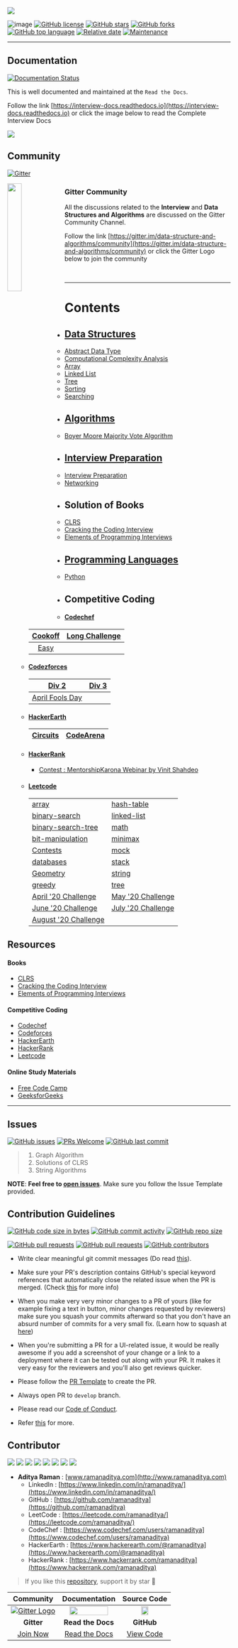 ![](images/dsa.png)

![image](https://img.shields.io/badge/code%20style-black-000000.svg)
[![GitHub license](https://img.shields.io/github/license/ramanaditya/data-structure-and-algorithms.svg?logo=github)](https://github.com/ramanaditya/data-structure-and-algorithms/blob/master/LICENSE)
[![GitHub stars](https://img.shields.io/github/stars/ramanaditya/data-structure-and-algorithms.svg?logo=github)](https://github.com/ramanaditya/data-structure-and-algorithms/stargazers) 
[![GitHub forks](https://img.shields.io/github/forks/ramanaditya/data-structure-and-algorithms.svg?logo=github&color=teal)](https://github.com/ramanaditya/data-structure-and-algorithms/network/members) 
[![GitHub top language](https://img.shields.io/github/languages/top/ramanaditya/data-structure-and-algorithms?color=blue&logo=python)](https://github.com/ramanaditya/data-structure-and-algorithms/)
[![Relative date](https://img.shields.io/date/1541894400?color=important&label=started&logo=github)](https://github.com/ramanaditya/) 
[![Maintenance](https://img.shields.io/maintenance/yes/2020?color=green&logo=github)](https://github.com/ramanaditya/)

<hr>

## Documentation
[![Documentation Status](https://readthedocs.org/projects/interview-docs/badge/?version=latest)](https://interview-docs.readthedocs.io/en/latest/?badge=latest)

This is well documented and maintained at the `Read the Docs`. 

Follow the link [https://interview-docs.readthedocs.io](https://interview-docs.readthedocs.io) or click the image below to read the Complete Interview Docs

[![](./images/read-the-docs.png)](https://interview-docs.readthedocs.io/)

## Community
[![Gitter](https://badges.gitter.im/data-structure-and-algorithms/community.svg)](https://gitter.im/data-structure-and-algorithms/community?utm_source=badge&utm_medium=badge&utm_campaign=pr-badge)

<img src="https://github.com/ramanaditya/data-structure-and-algorithms/blob/master/images/gitter.png" width="25%" align="left"/>

### Gitter Community
All the discussions related to the **Interview** and **Data Structures and Algorithms** are discussed on the Gitter Community Channel.

Follow the link [https://gitter.im/data-structure-and-algorithms/community](https://gitter.im/data-structure-and-algorithms/community) or click the Gitter Logo below to join the community

<br>
<hr>

# Contents

- ## [Data Structures](Data-Structures)
    - [Abstract Data Type](https://github.com/ramanaditya/data-structure-and-algorithms/tree/master/Data-Structures#abstract-data-type)
    - [Computational Complexity Analysis](https://github.com/ramanaditya/data-structure-and-algorithms/tree/master/Data-Structures#computational-complexity-analysis)
    - [Array](https://github.com/ramanaditya/data-structure-and-algorithms/tree/master/Data-Structures/array)
    - [Linked List](https://github.com/ramanaditya/data-structure-and-algorithms/tree/master/Data-Structures/linked-list)
    - [Tree](https://github.com/ramanaditya/data-structure-and-algorithms/tree/master/Data-Structures/tree)
    - [Sorting](https://github.com/ramanaditya/data-structure-and-algorithms/tree/master/Data-Structures/Sorting)
    - [Searching](https://github.com/ramanaditya/data-structure-and-algorithms/tree/master/Data-Structures/searching)
    
- ## [Algorithms](algorithms)
    - [Boyer Moore Majority Vote Algorithm](https://github.com/ramanaditya/data-structure-and-algorithms/blob/master/algorithms/array/boyer-moore-majority-vote-algorithm.md)

- ## [Interview Preparation](interview)
    - [Interview Preparation](./interview/README.md)
    - [Networking](./interview/networking.md)

- ## Solution of Books
    - [CLRS](https://github.com/ramanaditya/data-structure-and-algorithms/tree/master/CLRS)
    - [Cracking the Coding Interview](https://github.com/ramanaditya/data-structure-and-algorithms/tree/master/cracking-the-coding-interview)
    - [Elements of Programming Interviews]()

- ## [Programming Languages](./languages)
    - [Python](./languages/python)

- ## Competitive Coding
    - #### [Codechef](https://github.com/ramanaditya/data-structure-and-algorithms#abstract-data-type)
     
      | [Cookoff](https://github.com/ramanaditya/data-structure-and-algorithms/tree/master/codechef#cook-off-2) | [Long Challenge](https://github.com/ramanaditya/data-structure-and-algorithms/tree/master/codechef#long-challenge) |
      | :---: | :---: |
      | [Easy](https://github.com/ramanaditya/data-structure-and-algorithms/tree/master/codechef#long-challenge) | |
     
    - #### [Codezforces](https://github.com/ramanaditya/data-structure-and-algorithms/tree/master/codeforces)
    
        | [Div 2](https://github.com/ramanaditya/data-structure-and-algorithms/tree/master/codeforces#div-2) | [Div 3](https://github.com/ramanaditya/data-structure-and-algorithms/tree/master/codeforces#div-3) |
        | :---: | :---: |
        | [April Fools Day](https://github.com/ramanaditya/data-structure-and-algorithms/tree/master/codeforces#april-fools-day) | |
        
    - #### [HackerEarth](https://github.com/ramanaditya/data-structure-and-algorithms/tree/master/hackerearth)
        
        | [Circuits](https://github.com/ramanaditya/data-structure-and-algorithms/tree/master/hackerearth#circuits) | [CodeArena](https://github.com/ramanaditya/data-structure-and-algorithms/tree/master/hackerearth#codearena) |
        | :---: | :---: |
        
    - #### [HackerRank](https://github.com/ramanaditya/data-structure-and-algorithms/tree/master/hackerrank)
        - [Contest : MentorshipKarona Webinar by Vinit Shahdeo](https://github.com/ramanaditya/data-structure-and-algorithms/tree/master/hackerrank#contest--mentorshipkarona-webinar-by-vinit-shahdeo)
    - #### [Leetcode](https://github.com/ramanaditya/data-structure-and-algorithms/tree/master/leetcode)
        
        | | |
        | :--- | :--- |
        | [array](https://github.com/ramanaditya/data-structure-and-algorithms/tree/master/leetcode#array) | [hash-table](https://github.com/ramanaditya/data-structure-and-algorithms/tree/master/leetcode#hash-table) |
        | [binary-search](https://github.com/ramanaditya/data-structure-and-algorithms/tree/master/leetcode#binary-search) | [linked-list](https://github.com/ramanaditya/data-structure-and-algorithms/tree/master/leetcode#linked-list) |
        | [binary-search-tree](https://github.com/ramanaditya/data-structure-and-algorithms/tree/master/leetcode#binary-search-tree) | [math](https://github.com/ramanaditya/data-structure-and-algorithms/tree/master/leetcode#math) |
        | [bit-manipulation](https://github.com/ramanaditya/data-structure-and-algorithms/tree/master/leetcode#bit-manipulation) | [minimax](https://github.com/ramanaditya/data-structure-and-algorithms/tree/master/leetcode#minimax) |
        | [Contests](https://github.com/ramanaditya/data-structure-and-algorithms/tree/master/leetcode#contests) | [mock](https://github.com/ramanaditya/data-structure-and-algorithms/tree/master/leetcode#mock) |
        | [databases](https://github.com/ramanaditya/data-structure-and-algorithms/tree/master/leetcode#databases) | [stack](https://github.com/ramanaditya/data-structure-and-algorithms/tree/master/leetcode#stack) |
        | [Geometry](https://github.com/ramanaditya/data-structure-and-algorithms/tree/master/leetcode#Geomtry) | [string](https://github.com/ramanaditya/data-structure-and-algorithms/tree/master/leetcode#string) |
        | [greedy](https://github.com/ramanaditya/data-structure-and-algorithms/tree/master/leetcode#greedy) | [tree](https://github.com/ramanaditya/data-structure-and-algorithms/tree/master/leetcode#tree) |
        | [April '20 Challenge](https://github.com/ramanaditya/data-structure-and-algorithms/tree/master/leetcode#April-LeetCoding-Challenge--2020) | [May '20 Challenge](https://github.com/ramanaditya/data-structure-and-algorithms/tree/master/leetcode#May-LeetCoding-Challenge--2020) |
        | [June '20 Challenge](https://github.com/ramanaditya/data-structure-and-algorithms/tree/master/leetcode#June-LeetCoding-Challenge--2020) | [July '20 Challenge](https://github.com/ramanaditya/data-structure-and-algorithms/tree/master/leetcode#July-LeetCoding-Challenge--2020) |
        | [August '20 Challenge](https://github.com/ramanaditya/data-structure-and-algorithms/tree/master/leetcode#August-LeetCoding-Challenge--2020) |  |
        
## Resources

#### Books
- [CLRS](https://mitpress.mit.edu/books/introduction-algorithms-third-edition)
- [Cracking the Coding Interview](http://www.crackingthecodinginterview.com/)
- [Elements of Programming Interviews](https://elementsofprogramminginterviews.com/)

#### Competitive Coding
- [Codechef](https://www.codechef.com/)
- [Codeforces](https://codeforces.com/)
- [HackerEarth](https://www.hackerearth.com/challenges/)
- [HackerRank](https://www.hackerrank.com/)
- [Leetcode](https://leetcode.com/)

#### Online Study Materials
- [Free Code Camp](https://www.freecodecamp.org/)
- [GeeksforGeeks](https://www.geeksforgeeks.org/)

<hr>

## Issues
[![GitHub issues](https://img.shields.io/github/issues/ramanaditya/data-structure-and-algorithms?logo=github)](https://github.com/ramanaditya/data-structure-and-algorithms/issues)
[![PRs Welcome](https://img.shields.io/badge/PRs-welcome-brightgreen.svg?style=flat&logo=git&logoColor=white)](https://github.com/ramanaditya/data-structure-and-algorithms/pulls)
[![GitHub last commit](https://img.shields.io/github/last-commit/ramanaditya/data-structure-and-algorithms?logo=github)](https://github.com/ramanaditya/data-structure-and-algorithms/)

> 1. Graph Algorithm
> 2. Solutions of CLRS
> 3. String Algorithms
>

**NOTE**: **Feel free to [open issues](https://github.com/ramanaditya/data-structure-and-algorithms/issues/new/choose)**. Make sure you follow the Issue Template provided.

## Contribution Guidelines
[![GitHub code size in bytes](https://img.shields.io/github/languages/code-size/ramanaditya/data-structure-and-algorithms?logo=github)](https://github.com/ramanaditya/data-structure-and-algorithms/) 
[![GitHub commit activity](https://img.shields.io/github/commit-activity/m/ramanaditya/data-structure-and-algorithms?color=blue&logo=github)](https://github.com/ramanaditya/data-structure-and-algorithms/commits/) 
[![GitHub repo size](https://img.shields.io/github/repo-size/ramanaditya/data-structure-and-algorithms?logo=github)](https://github.com/ramanaditya/data-structure-and-algorithms/)

[![GitHub pull requests](https://img.shields.io/github/issues-pr-raw/ramanaditya/data-structure-and-algorithms?logo=git&logoColor=white)](https://github.com/ramanaditya/data-structure-and-algorithms/compare)
[![GitHub pull requests](https://img.shields.io/github/issues-pr-closed-raw/ramanaditya/data-structure-and-algorithms?logo=git&logoColor=white)](https://github.com/ramanaditya/data-structure-and-algorithms/pulls?q=is%3Apr+is%3Aclosed)
[![GitHub contributors](https://img.shields.io/github/contributors/ramanaditya/data-structure-and-algorithms?logo=github)](https://github.com/ramanaditya/data-structure-and-algorithms/graphs/contributors)

- Write clear meaningful git commit messages (Do read [this](http://chris.beams.io/posts/git-commit/)).

- Make sure your PR's description contains GitHub's special keyword references that automatically close the related issue when the PR is merged. (Check [this](https://github.com/blog/1506-closing-issues-via-pull-requests) for more info)

- When you make very very minor changes to a PR of yours (like for example fixing a text in button, minor changes requested by reviewers) make sure you squash your commits afterward so that you don't have an absurd number of commits for a very small fix. (Learn how to squash at [here](https://davidwalsh.name/squash-commits-git))

- When you're submitting a PR for a UI-related issue, it would be really awesome if you add a screenshot of your change or a link to a deployment where it can be tested out along with your PR. It makes it very easy for the reviewers and you'll also get reviews quicker.

- Please follow the [PR Template](https://github.com/ramanaditya/data-structure-and-algorithms/blob/master/.github/PULL_REQUEST_TEMPLATE.md) to create the PR.

- Always open PR to `develop` branch.

- Please read our [Code of Conduct](./CODE_OF_CONDUCT.md).

- Refer [this](https://github.com/ramanaditya/data-structure-and-algorithms/blob/master/CONTRIBUTING.md) for more.

## Contributor
[![](https://sourcerer.io/fame/ramanaditya/ramanaditya/data-structure-and-algorithms/images/0)](https://sourcerer.io/fame/ramanaditya/ramanaditya/data-structure-and-algorithms/links/0)
[![](https://sourcerer.io/fame/ramanaditya/ramanaditya/data-structure-and-algorithms/images/1)](https://sourcerer.io/fame/ramanaditya/ramanaditya/data-structure-and-algorithms/links/1)
[![](https://sourcerer.io/fame/ramanaditya/ramanaditya/data-structure-and-algorithms/images/2)](https://sourcerer.io/fame/ramanaditya/ramanaditya/data-structure-and-algorithms/links/2)
[![](https://sourcerer.io/fame/ramanaditya/ramanaditya/data-structure-and-algorithms/images/3)](https://sourcerer.io/fame/ramanaditya/ramanaditya/data-structure-and-algorithms/links/3)
[![](https://sourcerer.io/fame/ramanaditya/ramanaditya/data-structure-and-algorithms/images/4)](https://sourcerer.io/fame/ramanaditya/ramanaditya/data-structure-and-algorithms/links/4)
[![](https://sourcerer.io/fame/ramanaditya/ramanaditya/data-structure-and-algorithms/images/5)](https://sourcerer.io/fame/ramanaditya/ramanaditya/data-structure-and-algorithms/links/5)
[![](https://sourcerer.io/fame/ramanaditya/ramanaditya/data-structure-and-algorithms/images/6)](https://sourcerer.io/fame/ramanaditya/ramanaditya/data-structure-and-algorithms/links/6)
[![](https://sourcerer.io/fame/ramanaditya/ramanaditya/data-structure-and-algorithms/images/7)](https://sourcerer.io/fame/ramanaditya/ramanaditya/data-structure-and-algorithms/links/7)

- **Aditya Raman** : [www.ramanaditya.com](http://www.ramanaditya.com)
    - LinkedIn : [https://www.linkedin.com/in/ramanaditya/](https://www.linkedin.com/in/ramanaditya/)
    - GitHub : [https://github.com/ramanaditya](https://github.com/ramanaditya)
    - LeetCode : [https://leetcode.com/ramanaditya/](https://leetcode.com/ramanaditya/)
    - CodeChef : [https://www.codechef.com/users/ramanaditya](https://www.codechef.com/users/ramanaditya)
    - HackerEarth : [https://www.hackerearth.com/@ramanaditya](https://www.hackerearth.com/@ramanaditya)
    - HackerRank : [https://www.hackerrank.com/ramanaditya](https://www.hackerrank.com/ramanaditya)

> If you like this [repository](https://github.com/ramanaditya/data-structure-and-algorithms), support it by star :star2:

| Community | Documentation | Source Code |
| :---: | :---: | :---: |
| [![Gitter Logo](https://github.com/ramanaditya/data-structure-and-algorithms/blob/master/images/gitter.png)](https://gitter.im/data-structure-and-algorithms/community) | <a href="https://interview-docs.readthedocs.io"><img src="https://github.com/ramanaditya/data-structure-and-algorithms/blob/master/images/read-the-docs.png" width="85%" /></a> | <a href="https://github.com/ramanaditya/data-structure-and-algorithms"><img src="https://github.com/ramanaditya/data-structure-and-algorithms/blob/master/images/github.png" width="40%"></a> |
| **Gitter** | **Read the Docs** | **GitHub** |
| [Join Now](https://gitter.im/data-structure-and-algorithms/community) | [Read the Docs](https://interview-docs.readthedocs.io/) | [View Code](https://github.com/ramanaditya/data-structure-and-algorithms) |
